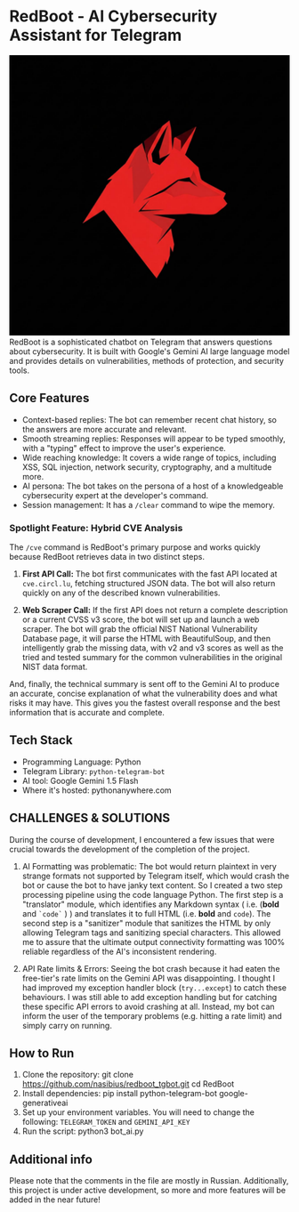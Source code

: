 # RedBoot - AI Cybersecurity Assistant for Telegram

![Logo](logo.jpg) RedBoot is a sophisticated chatbot on Telegram that answers questions about cybersecurity. It is built with Google's Gemini AI large language model and provides details on vulnerabilities, methods of protection, and security tools.

## Core Features

- Context-based replies: The bot can remember recent chat history, so the answers are more accurate and relevant.
- Smooth streaming replies: Responses will appear to be typed smoothly, with a "typing" effect to improve the user's experience.
- Wide reaching knowledge: It covers a wide range of topics, including XSS, SQL injection, network security, cryptography, and a multitude more.
- AI persona: The bot takes on the persona of a host of a knowledgeable cybersecurity expert at the developer's command.
- Session management: It has a `/clear` command to wipe the memory.

### Spotlight Feature: Hybrid CVE Analysis


The `/cve` command is RedBoot's primary purpose and works quickly because RedBoot retrieves data in two distinct steps.


1.  **First API Call:** The bot first communicates with the fast API located at `cve.circl.lu`, fetching structured JSON data. The bot will also return quickly on any of the described known vulnerabilities.


2.  **Web Scraper Call:** If the first API does not return a complete description or a current CVSS v3 score, the bot will set up and launch a web scraper. The bot will grab the official NIST National Vulnerability Database page, it will parse the HTML with BeautifulSoup, and then intelligently grab the missing data, with v2 and v3 scores as well as the tried and tested summary for the common vulnerabilities in the original NIST data format.


And, finally, the technical summary is sent off to the Gemini AI to produce an accurate, concise explanation of what the vulnerability does and what risks it may have. This gives you the fastest overall response and the best information that is accurate and complete.

## Tech Stack

- Programming Language: Python
- Telegram Library: `python-telegram-bot`
- AI tool: Google Gemini 1.5 Flash
- Where it's hosted: pythonanywhere.com

## CHALLENGES & SOLUTIONS

During the course of development, I encountered a few issues that were crucial towards the development of the completion of the project.

1. AI Formatting was problematic: The bot would return plaintext in very strange formats not supported by Telegram itself, which would crash the bot or cause the bot to have janky text content. So I created a two step processing pipeline using the code language Python. The first step is a "translator" module, which identifies any Markdown syntax ( i.e. (**bold** and `` `code` `` ) ) and translates it to full HTML (i.e. <b>bold</b> and <code>code</code>). The second step is a "sanitizer" module that sanitizes the HTML by only allowing Telegram tags and sanitizing special characters. This allowed me to assure that the ultimate output connectivity formatting was 100% reliable regardless of the AI's inconsistent rendering.

2.  API Rate limits & Errors: Seeing the bot crash because it had eaten the free-tier's rate limits on the Gemini API was disappointing. I thought I had improved my exception handler block (`try...except`) to catch these behaviours. I was still able to add exception handling but for catching these specific API errors to avoid crashing at all. Instead, my bot can inform the user of the temporary problems (e.g. hitting a rate limit) and simply carry on running.

## How to Run

1.  Clone the repository:
    git clone https://github.com/nasibius/redboot_tgbot.git
    cd RedBoot
2.  Install dependencies: pip install python-telegram-bot google-generativeai
3.  Set up your environment variables. You will need to change the following: `TELEGRAM_TOKEN` and `GEMINI_API_KEY`
4.  Run the script: python3 bot_ai.py

## Additional info
Please note that the comments in the file are mostly in Russian. Additionally, this project is under active development, so more and more features will be added in the near future!
